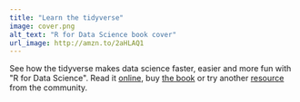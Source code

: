 ```yaml
---
title: "Learn the tidyverse"
image: cover.png
alt_text: "R for Data Science book cover"
url_image: http://amzn.to/2aHLAQ1
---
```


See how the tidyverse makes data science faster, easier and more fun with "R for Data Science". Read it [online](http://r4ds.had.co.nz/), buy [the book](http://amzn.to/2aHLAQ1) or try another [resource](/learn/) from the community.
   
   
